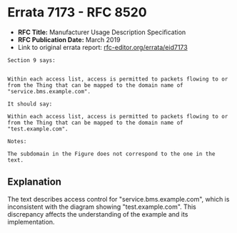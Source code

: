 # Errata 7173 - RFC 8520

- **RFC Title:** Manufacturer Usage Description Specification
- **RFC Publication Date:** March 2019
- Link to original errata report: [rfc-editor.org/errata/eid7173](https://www.rfc-editor.org/errata/eid7173)

```
Section 9 says:


Within each access list, access is permitted to packets flowing to or from the Thing that can be mapped to the domain name of "service.bms.example.com".

It should say:

Within each access list, access is permitted to packets flowing to or from the Thing that can be mapped to the domain name of "test.example.com".

Notes:

The subdomain in the Figure does not correspond to the one in the text.
```

## Explanation

The text describes access control for "service.bms.example.com", which is inconsistent with the diagram showing "test.example.com".  This discrepancy affects the understanding of the example and its implementation.
